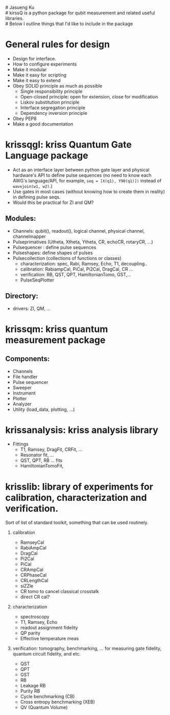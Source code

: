 \# Jasueng Ku  
\# kirssQ is a python package for qubit measurement and related useful libraries.  
\# Below I outline things that I'd like to include in the package

# General rules for design 
- Design for interface.
- How to configure experiments
- Make it modular
- Make it easy for scripting
- Make it easy to extend
- Obey SOLID principle as much as possible
    - Single responsibility principle
    - Open-closed principle: open for  extension, close for modification
    - Liskov substitution principle
    - Interface segregation principle
    - Dependency inversion principle
 - Obey PEP8
 - Make a good documentation
 
# krissqgl: kriss Quantum Gate Language package
- Act as an interface layer between python gate layer and physical hardware's API to define pulse sequences
     (no need to know each AWG's language/API, for example, `seq = [X(q1), Y90(q1)])` instead of `wavejoin(w1, w2)`.)
- Use gates in most cases (without knowing how to create them in reality) in defining pulse seqs.
- Would this be practical for ZI and QM?

## Modules:
- Channels: qubit(), readout(), logical channel, physical channel, channelmapper
- Pulseprimatives (Utheta, Xtheta, Ytheta, CR, echoCR, rotaryCR, ...)
- Pulsequencer : define pulse sequences
- Pulseshapes: define shapes of pulses
- Pulsecollection (collections of functions or classes) 
    - characterization: spec, Rabi, Ramsey, Echo, T1, decoupling..
    - calibration: RabiampCal, PiCal, Pi2Cal, DragCal, CR ... 
    - verification: RB, QST, QPT, HamiltonianTomo, GST,...
    - PulseSeqPlotter
    
## Directory:
- drivers: ZI, QM, ...

# krissqm: kriss quantum measurement package 

## Components:
- Channels
- File handler
- Pulse sequencer
- Sweeper
- Instrument
- Plotter
- Analyzer
- Utility (load_data, plotting, ...)

# krissanalysis: kriss analysis library
- Fittings
    - T1, Ramsey, DragFit, CRFit, ...
    - Resonator fit, ...
    - QST, QPT, RB ... fits
    - HamiltonianTomoFit, 

# krisslib: library of experiments for calibration, characterization and verification. 

Sort of list of standard toolkit, something that can be used routinely.

1. calibration
    - RamseyCal
    - RabiAmpCal
    - DragCal
    - Pi2Cal
    - PiCal
    - CRAmpCal
    - CRPhaseCal
    - CRLengthCal
    - siZZle
    - CR tomo to cancel classical crosstalk
    - direct CR cal?

2. characterization
    - spectroscopy
    - T1, Ramsey, Echo
    - readout assignment fidelity
    - QP parity
    - Effective temperature meas
    
3. verification: tomography, benchmarking, ... for measuring gate fidelity, quantum circuit fidelity, and etc.
    - QST
    - QPT
    - GST
    - RB
    - Leakage RB
    - Purity RB
    - Cycle benchmarking (CB)
    - Cross entropy benchmarking (XEB)    
    - QV (Quantum Volume)

